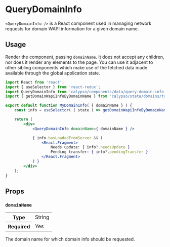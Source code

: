 # QueryDomainInfo

`<QueryDomainInfo />` is a React component used in managing network requests for domain WAPI information for a given domain name.

## Usage

Render the component, passing `domainName`. It does not accept any children, nor does it render any elements to the page. You can use it adjacent to other sibling components which make use of the fetched data made available through the global application state.

```jsx
import React from 'react';
import { useSelector } from 'react-redux';
import QueryDomainInfo from 'calypso/components/data/query-domain-info';
import { getDomainWapiInfoByDomainName } from 'calypso/state/domains/transfer/selectors';

export default function MyDomainInfo( { domainName } ) {
	const info = useSelector( ( state ) => getDomainWapiInfoByDomainName( state, domainName ) );

	return (
		<div>
			<QueryDomainInfo domainName={ domainName } />

			{ info.hasLoadedFromServer && (
				<React.Fragment>
					Needs update: { info?.needsUpdate }
					Pending transfer: { info?.pendingTransfer }
				</React.Fragment>
			) }
		</div>
	);
}
```

## Props

### `domainName`

<table>
	<tr><th>Type</th><td>String</td></tr>
	<tr><th>Required</th><td>Yes</td></tr>
</table>

The domain name for which domain info should be requested.
